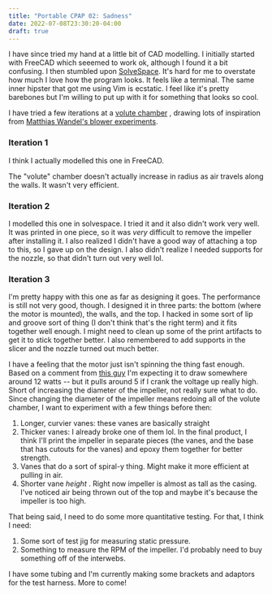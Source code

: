 ```yaml
---
title: "Portable CPAP 02: Sadness"
date: 2022-07-08T23:30:20-04:00
draft: true
---
```


I have since tried my hand at a little bit of CAD modelling. I initially started with FreeCAD which seeemed to work ok, although I found it a bit confusing. I then stumbled upon [SolveSpace](https://solvespace.org). It's hard for me to overstate how much I love how the program looks. It feels like a terminal. The same inner hipster that got me using Vim is ecstatic. I feel like it's pretty barebones but I'm willing to put up with it for something that looks so cool. 

I have tried a few iterations at a [volute chamber](https://en.wikipedia.org/wiki/Volute_(pump)) , drawing lots of inspiration from [Matthias Wandel's blower experiments](https://woodgears.ca/dust_collector/blower_build.html). 

### Iteration 1

I think I actually modelled this one in FreeCAD. 

The "volute" chamber doesn't actually increase in radius as air travels along the walls. It wasn't very efficient. 

### Iteration 2

I modelled this one in solvespace. I tried it and it also didn't work very well. It was printed in one piece, so it was _very_ difficult to remove the impeller after installing it. I also realized I didn't have a good way of attaching a top to this, so I gave up on the design. I also didn't realize I needed supports for the nozzle, so that didn't turn out very well lol. 

### Iteration 3

I'm pretty happy with this one as far as designing it goes. The performance is still not very good, though. I designed it in three parts: the bottom (where the motor is mounted), the walls, and the top. I hacked in some sort of lip and groove sort of thing (I don't think that's the right term) and it fits together well enough. I might need to clean up some of the print artifacts to get it to stick together better. I also remembered to add supports in the slicer and the nozzle turned out much better. 

I have a feeling that the motor just isn't spinning the thing fast enough. Based on a comment from [this guy](https://drmrehorst.blogspot.com/2018/04/the-mother-of-all-print-cooling-fans.html) I'm expecting it to draw somewhere around 12 watts -- but it pulls around 5 if I crank the voltage up really high. Short of increasing the diameter of the impeller, not really sure what to do. Since changing the diameter of the impeller means redoing all of the volute chamber, I want to experiment with a few things before then:

1. Longer, curvier vanes: these vanes are basically straight
2. Thicker vanes: I already broke one of them lol. In the final product, I think I'll print the impeller in separate pieces (the vanes, and the base that has cutouts for the vanes) and epoxy them together for better strength.
3. Vanes that do a sort of spiral-y thing. Might make it more efficient at pulling in air. 
4. Shorter vane _height_ . Right now impeller is almost as tall as the casing. I've noticed air being thrown out of the top and maybe it's because the impeller is too high.

That being said, I need to do some more quantitative testing. For that, I think I need:

1. Some sort of test jig for measuring static pressure.
2. Something to measure the RPM of the impeller. I'd probably need to buy something off of the interwebs.

I have some tubing and I'm currently making some brackets and adaptors for the test harness. More to come!
